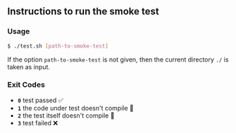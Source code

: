
## Instructions to run the smoke test

### Usage
```sh
$ ./test.sh [path-to-smoke-test]
```
If the option `path-to-smoke-test` is not given, then the current directory
`./` is taken as input.
 
### Exit Codes

- **`0`** test passed :white_check_mark:
- **`1`** the code under test doesn't compile :hammer:
- **`2`** the test itself doesn't compile :gun:
- **`3`** test failed :x:
